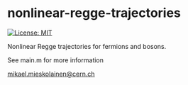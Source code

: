 # nonlinear-regge-trajectories

[![License: MIT](https://img.shields.io/badge/License-MIT-yellow.svg)](https://opensource.org/licenses/MIT)

Nonlinear Regge trajectories for fermions and bosons.

See main.m for more information

mikael.mieskolainen@cern.ch

